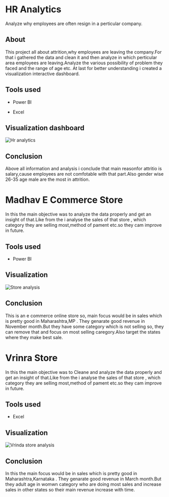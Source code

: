 
# HR Analytics

Analyze why employees are often resign in a perticular company.



## About
This project all about attrition,why employees are leaving the company.For that i gathered the data and clean it and then analyze in which perticular area employees are leaving.Analyze the various possibility of problem they faced and the range of age etc.
At last for better understanding i created a visualization interactive dashboard.



## Tools used

- Power BI

- Excel


## Visualization dashboard



![Hr analytics](https://user-images.githubusercontent.com/129640701/234630273-655648a3-505f-4dd6-a346-8c5004d017a2.jpg)

## Conclusion

Above all information and analysis i conclude that main reasonfor attritio is salary,cause employees are not comfotable with that part.Also gender wise 26-35 age male are the most in attrition. 



# Madhav E Commerce Store

In this the main objective was to analyze the data properly and get an insight of that.Like from the i analyse the sales of that store , which category they are selling most,method of pament etc.so they cam improve in future.

## Tools used
- Power BI
## Visualization
![Store analysis](https://user-images.githubusercontent.com/129640701/234636108-76cd401a-c87a-474c-9bcf-1428ad7620f7.jpg)

## Conclusion

This is an e commerce online store so, main focus would be in sales which is pretty good in Maharashtra,MP . They genarate good revenue in November month.But they have some category which is not selling so, they can remove that and focus on most selling caregory.Also target the states where they make best sale.


# Vrinra Store

In this the main objective was to Cleane and  analyze the data properly and get an insight of that.Like from the i analyse the sales of that store , which category they are selling most,method of pament etc.so they cam improve in future.

## Tools used
- Excel
## Visualization

![Vrinda store analysis](https://user-images.githubusercontent.com/129640701/234638516-543ba7e0-b496-46ae-87a3-139b408dae83.jpg)


## Conclusion

In this the main focus would be in sales which is pretty good in Maharashtra,Karnataka . They genarate good revenue in March month.But they adult age in womwn category who are doing most sales and increase sales in other states so their main revenue increase with time.
